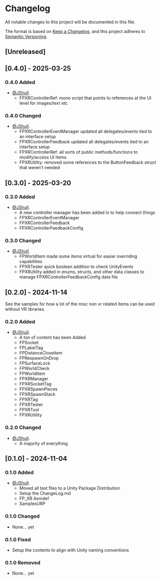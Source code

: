 # Changelog

All notable changes to this project will be documented in this file.

The format is based on [Keep a Changelog](https://keepachangelog.com/en/1.0.0/),
and this project adheres to [Semantic Versioning](https://semver.org/spec/v2.0.0.html).

## [Unreleased]

## [0.4.0] - 2025-03-25

### 0.4.0 Added

- [@JShull](https://github.com/jshull).
  - FPXRControllerRef: mono script that points to references at the UI level for images/text etc

### 0.4.0 Changed

- [@JShull](https://github.com/jshull).
  - FPXRControllerEventManager updated all delegates/events tied to an interface setup
  - FPXRControllerFeedback updated all delegates/events tied to an interface setup
  - FPXRControllerRef: all sorts of public methods/functions to modify/access UI items
  - FPXRUtility: removed some references to the ButtonFeedback struct that weren't needed

## [0.3.0] - 2025-03-20

### 0.3.0 Added

- [@JShull](https://github.com/jshull).
  - A new controller manager has been added in to help connect things
  - FPXRControllerEventManager
  - FPXRControllerFeedback
  - FPXRControllerFeedbackConfig

### 0.3.0 Changed

- [@JShull](https://github.com/jshull).
  - FPWorldItem made some items virtual for easier overriding capabilities
  - FPXRTester quick boolean addition to check UnityEvents
  - FPXRUtility added in enums, structs, and other data classes to manage FPXRControllerFeedbackConfig data file

## [0.2.0] - 2024-11-14

See the samples for how a lot of the misc non vr related items can be used without VR libraries.

### 0.2.0 Added

- [@JShull](https://github.com/jshull).
  - A ton of content has been Added
  - FPSocket
  - FPLabelTag
  - FPDistanceCloseItem
  - FPRespawnOnDrop
  - FPSurfaceLock
  - FPWorldCheck
  - FPWorldItem
  - FPXRManager
  - FPXRSocketTag
  - FPXRSpawnPieces
  - FPXRSpawnStack
  - FPXRTag
  - FPXRTester
  - FPXRTool
  - FPXRUtility

### 0.2.0 Changed

- [@JShull](https://github.com/jshull).
  - A majority of everything

## [0.1.0] - 2024-11-04

### 0.1.0 Added

- [@JShull](https://github.com/jshull).
  - Moved all test files to a Unity Package Distribution
  - Setup the ChangeLog.md
  - FP_XR Asmdef
  - SamplesURP

### 0.1.0 Changed

- None... yet

### 0.1.0 Fixed

- Setup the contents to align with Unity naming conventions

### 0.1.0 Removed

- None... yet
